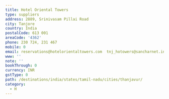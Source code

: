 ```yaml
---
title: Hotel Oriental Towers
type: suppliers
address: 2889, Srinivasam Pillai Road
city: Tanjore
country: India
postalCode: 613 001
areaCode: '4362'
phone: 230 724, 231 467
mobile: 0
email: reservations@hotelorientaltowers.com  tnj_hotowers@sancharnet.in
www: ''
note: ''
bookThrough: 0
currency: INR
gstType: 0
path: /destinations/india/states/tamil-nadu/cities/thanjavur/
category:
  - H
---
```


